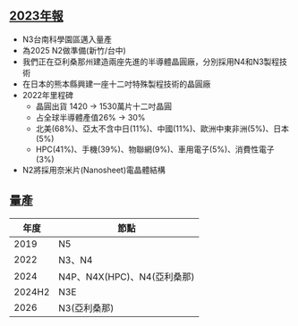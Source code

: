 ## [2023年報](https://doc.twse.com.tw/server-java/t57sb01?step=1&colorchg=1&mtype=F&co_id=2330&year=112)
* N3台南科學園區邁入量產
* 為2025 N2做準備(新竹/台中)
* 我們正在亞利桑那州建造兩座先進的半導體晶圓廠，分別採用N4和N3製程技術
* 在日本的熊本縣興建一座十二吋特殊製程技術的晶圓廠
* 2022年里程碑
  * 晶圓出貨 1420 → 1530萬片十二吋晶圓
  * 占全球半導體產值26% → 30%
  * 北美(68%)、亞太不含中日(11%)、中國(11%)、歐洲中東非洲(5%)、日本(5%)
  * HPC(41%)、手機(39%)、物聯網(9%)、車用電子(5%)、消費性電子(3%)
* N2將採用奈米片(Nanosheet)電晶體結構

## 量產
|年度|節點|
|--|--|
|2019|N5|
|2022|N3、N4|
|2024|N4P、N4X(HPC)、N4(亞利桑那)|
|2024H2|N3E|
|2026|N3(亞利桑那)|